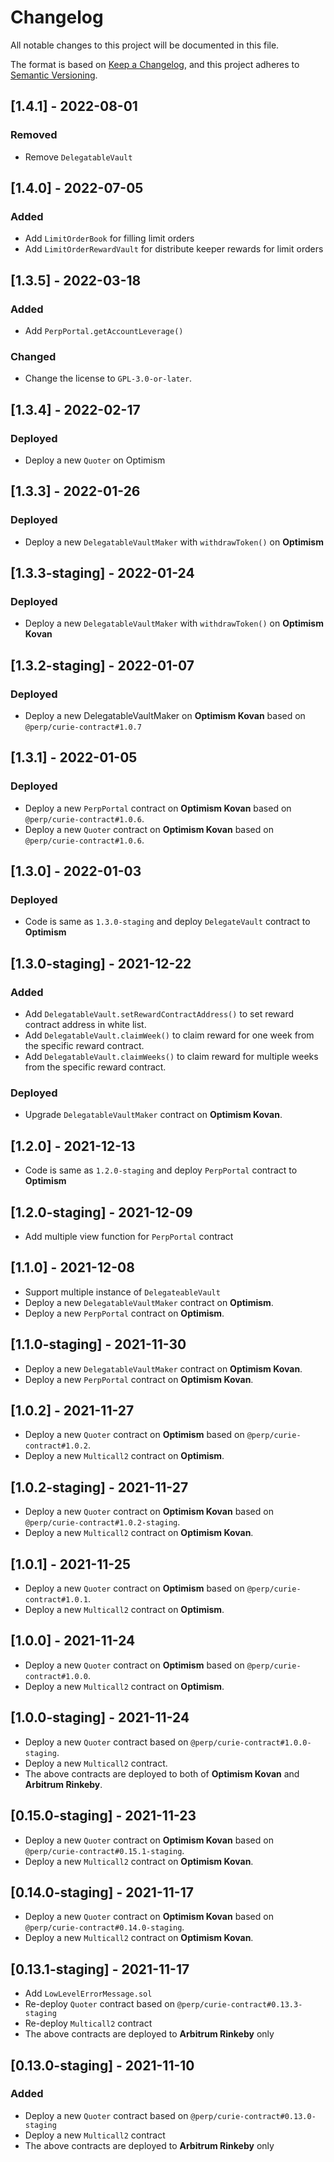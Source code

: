 # Changelog

All notable changes to this project will be documented in this file.

The format is based on [Keep a Changelog](https://keepachangelog.com/en/1.0.0/),
and this project adheres to [Semantic Versioning](https://semver.org/spec/v2.0.0.html).

## [1.4.1] - 2022-08-01

### Removed

- Remove `DelegatableVault`

## [1.4.0] - 2022-07-05

### Added

- Add `LimitOrderBook` for filling limit orders
- Add `LimitOrderRewardVault` for distribute keeper rewards for limit orders

## [1.3.5] - 2022-03-18

### Added

- Add `PerpPortal.getAccountLeverage()`

### Changed

- Change the license to `GPL-3.0-or-later`.

## [1.3.4] - 2022-02-17

### Deployed

- Deploy a new `Quoter` on Optimism

## [1.3.3] - 2022-01-26

### Deployed

- Deploy a new `DelegatableVaultMaker` with `withdrawToken()` on **Optimism**

## [1.3.3-staging] - 2022-01-24

### Deployed

- Deploy a new `DelegatableVaultMaker` with `withdrawToken()` on **Optimism Kovan**

## [1.3.2-staging] - 2022-01-07

### Deployed

- Deploy a new DelegatableVaultMaker on **Optimism Kovan** based on `@perp/curie-contract#1.0.7`

## [1.3.1] - 2022-01-05

### Deployed

- Deploy a new `PerpPortal` contract on **Optimism Kovan** based on `@perp/curie-contract#1.0.6`.
- Deploy a new `Quoter` contract on **Optimism Kovan** based on `@perp/curie-contract#1.0.6`.

## [1.3.0] - 2022-01-03

### Deployed

- Code is same as `1.3.0-staging` and deploy `DelegateVault` contract to **Optimism**

## [1.3.0-staging] - 2021-12-22

### Added

- Add `DelegatableVault.setRewardContractAddress()` to set reward contract address in white list.
- Add `DelegatableVault.claimWeek()` to claim reward for one week from the specific reward contract.
- Add `DelegatableVault.claimWeeks()` to claim reward for multiple weeks from the specific reward contract.

### Deployed

- Upgrade `DelegatableVaultMaker` contract on **Optimism Kovan**.

## [1.2.0] - 2021-12-13

- Code is same as `1.2.0-staging` and deploy `PerpPortal` contract to **Optimism**

## [1.2.0-staging] - 2021-12-09

- Add multiple view function for `PerpPortal` contract

## [1.1.0] - 2021-12-08

- Support multiple instance of `DelegateableVault`
- Deploy a new `DelegatableVaultMaker` contract on **Optimism**.
- Deploy a new `PerpPortal` contract on **Optimism**.

## [1.1.0-staging] - 2021-11-30

- Deploy a new `DelegatableVaultMaker` contract on **Optimism Kovan**.
- Deploy a new `PerpPortal` contract on **Optimism Kovan**.

## [1.0.2] - 2021-11-27

- Deploy a new `Quoter` contract on **Optimism** based on `@perp/curie-contract#1.0.2`.
- Deploy a new `Multicall2` contract on **Optimism**.

## [1.0.2-staging] - 2021-11-27

- Deploy a new `Quoter` contract on **Optimism Kovan** based on `@perp/curie-contract#1.0.2-staging`.
- Deploy a new `Multicall2` contract on **Optimism Kovan**.

## [1.0.1] - 2021-11-25

- Deploy a new `Quoter` contract on **Optimism** based on `@perp/curie-contract#1.0.1`.
- Deploy a new `Multicall2` contract on **Optimism**.

## [1.0.0] - 2021-11-24

- Deploy a new `Quoter` contract on **Optimism** based on `@perp/curie-contract#1.0.0`.
- Deploy a new `Multicall2` contract on **Optimism**.

## [1.0.0-staging] - 2021-11-24

- Deploy a new `Quoter` contract based on `@perp/curie-contract#1.0.0-staging`.
- Deploy a new `Multicall2` contract.
- The above contracts are deployed to both of **Optimism Kovan** and **Arbitrum Rinkeby**.

## [0.15.0-staging] - 2021-11-23

- Deploy a new `Quoter` contract on **Optimism Kovan** based on `@perp/curie-contract#0.15.1-staging`.
- Deploy a new `Multicall2` contract on **Optimism Kovan**.

## [0.14.0-staging] - 2021-11-17

- Deploy a new `Quoter` contract on **Optimism Kovan** based on `@perp/curie-contract#0.14.0-staging`.
- Deploy a new `Multicall2` contract on **Optimism Kovan**.

## [0.13.1-staging] - 2021-11-17

- Add `LowLevelErrorMessage.sol`
- Re-deploy `Quoter` contract based on `@perp/curie-contract#0.13.3-staging`
- Re-deploy `Multicall2` contract
- The above contracts are deployed to **Arbitrum Rinkeby** only

## [0.13.0-staging] - 2021-11-10

### Added

- Deploy a new `Quoter` contract based on `@perp/curie-contract#0.13.0-staging`
- Deploy a new `Multicall2` contract
- The above contracts are deployed to **Arbitrum Rinkeby** only
